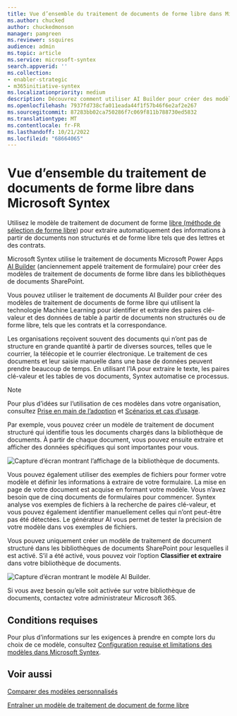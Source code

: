 ```yaml
---
title: Vue d’ensemble du traitement de documents de forme libre dans Microsoft Syntex
ms.author: chucked
author: chuckedmonson
manager: pamgreen
ms.reviewer: ssquires
audience: admin
ms.topic: article
ms.service: microsoft-syntex
search.appverid: ''
ms.collection:
- enabler-strategic
- m365initiative-syntex
ms.localizationpriority: medium
description: Découvrez comment utiliser AI Builder pour créer des modèles de traitement de documents de forme libre dans Microsoft Syntex.
ms.openlocfilehash: 7937fd738cfa011eada44f1f57b46f6e2af2e267
ms.sourcegitcommit: 87283bb02ca750286f7c069f811b788730ed5832
ms.translationtype: MT
ms.contentlocale: fr-FR
ms.lasthandoff: 10/21/2022
ms.locfileid: "68664065"
---
```

# <a name="overview-of-freeform-document-processing-in-microsoft-syntex"></a>Vue d’ensemble du traitement de documents de forme libre dans Microsoft Syntex

Utilisez le modèle de traitement de document de forme [libre (méthode de sélection de forme libre](create-syntex-model.md#train-a-custom-model)) pour extraire automatiquement des informations à partir de documents non structurés et de forme libre tels que des lettres et des contrats.

Microsoft Syntex utilise le traitement de documents Microsoft Power Apps [AI Builder](/ai-builder/form-processing-model-overview) (anciennement appelé traitement de formulaire) pour créer des modèles de traitement de documents de forme libre dans les bibliothèques de documents SharePoint.
<!---
 ![AI Builder.](../media/content-understanding/ai-builder.png)
--->
Vous pouvez utiliser le traitement de documents AI Builder pour créer des modèles de traitement de documents de forme libre qui utilisent la technologie Machine Learning pour identifier et extraire des paires clé-valeur et des données de table à partir de documents non structurés ou de forme libre, tels que les contrats et la correspondance.

Les organisations reçoivent souvent des documents qui n’ont pas de structure en grande quantité à partir de diverses sources, telles que le courrier, la télécopie et le courrier électronique. Le traitement de ces documents et leur saisie manuelle dans une base de données peuvent prendre beaucoup de temps. En utilisant l’IA pour extraire le texte, les paires clé-valeur et les tables de vos documents, Syntex automatise ce processus. 

> [!NOTE]
> Pour plus d’idées sur l’utilisation de ces modèles dans votre organisation, consultez [Prise en main de l’adoption](adoption-getstarted.md) et [Scénarios et cas d’usage](adoption-scenarios.md).

Par exemple, vous pouvez créer un modèle de traitement de document structuré qui identifie tous les documents chargés dans la bibliothèque de documents. À partir de chaque document, vous pouvez ensuite extraire et afficher des données spécifiques qui sont importantes pour vous.

![Capture d’écran montrant l’affichage de la bibliothèque de documents.](../media/content-understanding/doc-lib-done.png) 

Vous pouvez également utiliser des exemples de fichiers pour former votre modèle et définir les informations à extraire de votre formulaire. La mise en page de votre document est acquise en formant votre modèle. Vous n’avez besoin que de cinq documents de formulaires pour commencer. Syntex analyse vos exemples de fichiers à la recherche de paires clé-valeur, et vous pouvez également identifier manuellement celles qui n’ont peut-être pas été détectées.  Le générateur AI vous permet de tester la précision de votre modèle dans vos exemples de fichiers.

Vous pouvez uniquement créer un modèle de traitement de document structuré dans les bibliothèques de documents SharePoint pour lesquelles il est activé. S’il a été activé, vous pouvez voir l’option **Classifier et extraire** dans votre bibliothèque de documents.

![Capture d’écran montrant le modèle AI Builder.](../media/content-understanding/create-ai-builder-model2.png)

Si vous avez besoin qu’elle soit activée sur votre bibliothèque de documents, contactez votre administrateur Microsoft 365.

## <a name="requirements"></a>Conditions requises

Pour plus d’informations sur les exigences à prendre en compte lors du choix de ce modèle, consultez [Configuration requise et limitations des modèles dans Microsoft Syntex](requirements-and-limitations.md#freeform-document-processing). 

## <a name="see-also"></a>Voir aussi

[Comparer des modèles personnalisés](difference-between-document-understanding-and-form-processing-model.md)

[Entraîner un modèle de traitement de document de forme libre](train-freeform-document-processing-model.md)
